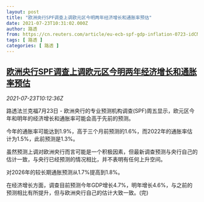 ```yaml
---
layout: post
title: "欧洲央行SPF调查上调欧元区今明两年经济增长和通胀率预估"
date: 2021-07-23T10:31:02.000Z
author: 路透
from: https://cn.reuters.com/article/eu-ecb-spf-gdp-inflation-0723-idCNKBS2ET0WB
tags: [ 路透 ]
categories: [ 路透 ]
---
```

<!--1627036262000-->
[欧洲央行SPF调查上调欧元区今明两年经济增长和通胀率预估](https://cn.reuters.com/article/eu-ecb-spf-gdp-inflation-0723-idCNKBS2ET0WB)
------

<div>
<div><i>2021-07-23T10:12:36Z</i></div><p>路透法兰克福7月23日 - 欧洲央行的专业预测机构调查(SPF)周五显示，欧元区今年和明年的经济增长和通胀率可能会高于先前的预测。</p><p>今年的通胀率可能达到1.9%，高于三个月前预测的1.6%，而2022年的通胀率估计为1.5%，此前预测是1.3%。</p><p>虽然预测上调对欧洲央行而言可能是一个积极因素，但最新调查预测与央行自己的估计一致，与央行已经预测的情况相比，并不表明有任何上升空间。</p><p>对2026年的较长期通胀预测从1.7%提高到1.8%。</p><p>在经济增长方面，调查目前预测今年GDP增长4.7%，明年增长4.6%，与之前的预测相比有所提升，但与欧洲央行自己的估计大致一致。(完)</p>
</div>
